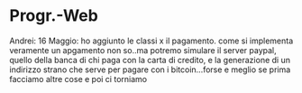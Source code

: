 # Progr.-Web

Andrei: 16 Maggio: ho aggiunto le classi x il pagamento. come si implementa veramente un apgamento non so..ma potremo simulare il server paypal, quello della banca di chi paga con la carta di credito, e la generazione di un indirizzo strano che serve per pagare con i bitcoin...forse e meglio se prima facciamo altre cose e poi ci torniamo
